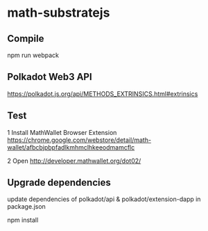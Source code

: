 # math-substratejs

## Compile
npm run webpack

## Polkadot Web3 API
https://polkadot.js.org/api/METHODS_EXTRINSICS.html#extrinsics

## Test

1 Install MathWallet Browser Extension
https://chrome.google.com/webstore/detail/math-wallet/afbcbjpbpfadlkmhmclhkeeodmamcflc

2 Open
http://developer.mathwallet.org/dot02/

## Upgrade dependencies
update dependencies of polkadot/api & polkadot/extension-dapp in package.json

npm install
